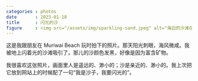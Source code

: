 ```yaml
---
categories : photos
date       : 2023-01-18
title      : 闪光的沙
figure     : <img src="/assets/img/sparkling-sand.jpeg" alt="海边的沙滩在阳光下闪烁点点的光。">
---
```


这是我跟朋友在 Muriwai Beach 玩时拍下的照片。那天阳光刺眼，海风微咸。我被地上闪着光的沙滩吸引了。那儿的沙颜色发黑，好像是因为富含矿物。

我很喜欢这张照片，画面里人是遥远的、渺小的；沙是亲近的、渺小的。我上次把它放到网站上的时候配了一句“我是沙子，我要闪光的”。